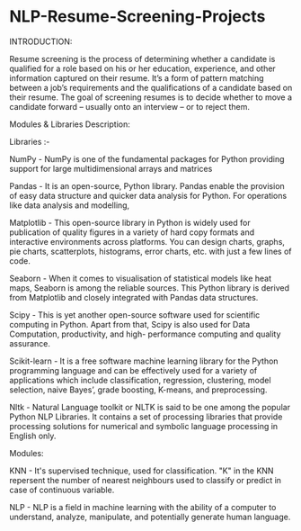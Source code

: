# NLP-Resume-Screening-Projects

INTRODUCTION:

Resume screening is the process of determining whether a candidate is qualified for a role based on his or her education, experience, and other information captured on their resume.
It’s a form of pattern matching between a job’s requirements and the qualifications of a candidate based on their resume.
The goal of screening resumes is to decide whether to move a candidate forward – usually onto an interview – or to reject them.

Modules & Libraries Description:

Libraries :-

NumPy - NumPy is one of the fundamental packages for Python providing support for large multidimensional arrays and matrices

Pandas - It is an open-source, Python library. Pandas enable the provision of easy data structure and quicker data analysis for Python. For operations like data analysis and modelling,

Matplotlib - This open-source library in Python is widely used for publication of quality figures in a variety of hard copy formats and interactive environments across platforms. You can design charts, graphs, pie charts, scatterplots, histograms, error charts, etc. with just a few lines of code.

Seaborn - When it comes to visualisation of statistical models like heat maps, Seaborn is among the reliable sources. This Python library is derived from Matplotlib and closely integrated with Pandas data structures.

Scipy - This is yet another open-source software used for scientific computing in Python. Apart from that, Scipy is also used for Data Computation, productivity, and high- performance computing and quality assurance.

Scikit-learn - It is a free software machine learning library for the Python programming language and can be effectively used for a variety of applications which include classification, regression, clustering, model selection, naive Bayes’, grade boosting, K-means, and preprocessing.

Nltk - Natural Language toolkit or NLTK is said to be one among the popular Python NLP Libraries. It contains a set of processing libraries that provide processing solutions for numerical and symbolic language processing in English only.


Modules:


KNN - It's supervised technique, used for classification. "K" in the KNN repersent the number of nearest neighbours used to classify or predict in case of continuous variable.

NLP - NLP is a field in machine learning with the ability of a computer to understand, analyze, manipulate, and potentially generate human language.


